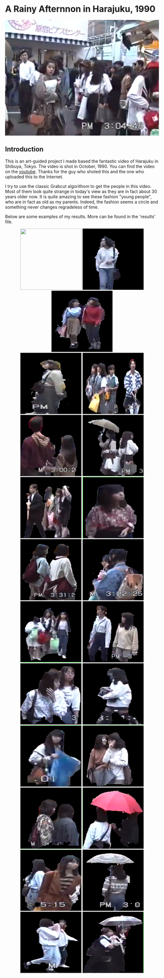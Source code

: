 # A Rainy Afternnon in Harajuku, 1990


<div align=center>
<img src="https://github.com/actbee/A-Rainy-Afternoon-in-Harajuku-1990.-/raw/master/pics/21.png"/>
</div>

## Introduction

This is an art-guided project I made based the fantastic video of Harajuku in Shibuya, Tokyo. The video is shot in October, 1990.
You can find the video on the [youtube](https://www.youtube.com/watch?v=B5oAqmqdSas "Harajuku, 1990"). Thanks for the guy who shoted
this and the one who uploaded this to the Internet.

I try to use the classic Grabcut algorithom to get the people in this video. Most of them look quite strange in today's view as 
they are in fact about 30 years older now. It is quite amazing to see these fashion "young people", who are in fact as old as my parents.
Indeed, the fashion seems a circle and something never changes regradeless of time. 

Below are some examples of my results. More can be found in the 'results' file.

 <div align=center>
 <img width="200" height="200" src="https://github.com/actbee/A-Rainy-Afternoon-in-Harajuku-1990.-/raw/master/results/%24%25R%40LGKG~QAHGTMQ%25(YU9P4.png/>
 <img width="200" height="200" src="https://github.com/actbee/A-Rainy-Afternoon-in-Harajuku-1990.-/raw/master/results/%25M4FYZ64EHVS91PA96BK_JF.png"/>
 <img width="200" height="200" src="https://github.com/actbee/A-Rainy-Afternoon-in-Harajuku-1990.-/raw/master/results/%25%5B%7B9%5DP7(%40%5D)I6)DOV~E(8UR.png"/>
 <img width="200" height="200" src="https://github.com/actbee/A-Rainy-Afternoon-in-Harajuku-1990.-/raw/master/results/)L%5DU%7B8%60%25ZLK4~EO%24%60IP8ENH.png"/>
</div>
<div align=center>
 <img width="200" height="200" src="https://github.com/actbee/A-Rainy-Afternoon-in-Harajuku-1990.-/raw/master/results/)M%5B%25S)24)HO%5BM5190(_%25Q%609.png"/>
 <img width="200" height="200" src="https://github.com/actbee/A-Rainy-Afternoon-in-Harajuku-1990.-/raw/master/results/)Q%5BKME5NRJ750E9I3~TPW88.png"/>
 <img width="200" height="200" src="https://github.com/actbee/A-Rainy-Afternoon-in-Harajuku-1990.-/raw/master/results/)TG%40SI90Q%24Z0QQ36J%40R8YF4.png"/>
 <img width="200" height="200" src="https://github.com/actbee/A-Rainy-Afternoon-in-Harajuku-1990.-/raw/master/results/1IB40S)3%7DS%7DP8J%60W%60%5BO8E6C.png"/>
</div>
<div align=center>
 <img width="200" height="200" src="https://github.com/actbee/A-Rainy-Afternoon-in-Harajuku-1990.-/raw/master/results/28KAWT1EDO%7BJ)_QT9%247%24E%40O.png"/>
 <img width="200" height="200" src="https://github.com/actbee/A-Rainy-Afternoon-in-Harajuku-1990.-/raw/master/results/3AUJMABKK~D0%25L_%24ZUY(9UW.png"/>
 <img width="200" height="200" src="https://github.com/actbee/A-Rainy-Afternoon-in-Harajuku-1990.-/raw/master/results/6%7DJ%7BPQWM772WK%60FE90REI%7DW.png"/>
 <img width="200" height="200" src="https://github.com/actbee/A-Rainy-Afternoon-in-Harajuku-1990.-/raw/master/results/9~L34ICLOPG_BCP%7B2DX%40ZCU.png"/>
</div>
<div align=center>
 <img width="200" height="200" src="https://github.com/actbee/A-Rainy-Afternoon-in-Harajuku-1990.-/raw/master/results/%40U02HCB(OU2R%406%40LYWHE%7DU3.png"/>
 <img width="200" height="200" src="https://github.com/actbee/A-Rainy-Afternoon-in-Harajuku-1990.-/raw/master/results/~V583H%40T3B%7B)V%7DRN7AS5FM6.png"/>
 <img width="200" height="200" src="https://github.com/actbee/A-Rainy-Afternoon-in-Harajuku-1990.-/raw/master/results/%7BA%7DMBY%5D%7DY%60IV%40%7DP4N%25~K%6077.png"/>
 <img width="200" height="200" src="https://github.com/actbee/A-Rainy-Afternoon-in-Harajuku-1990.-/raw/master/results/%5D_B3UZ0~U78(E_41%40(6%7BY~4.png"/>
</div>
<div align=center>
 <img width="200" height="200" src="https://github.com/actbee/A-Rainy-Afternoon-in-Harajuku-1990.-/raw/master/results/%5DDRF%5DZO7(71D)~T)%252P93OO.png"/>
 <img width="200" height="200" src="https://github.com/actbee/A-Rainy-Afternoon-in-Harajuku-1990.-/raw/master/results/XO%7B53%5D%7DZ(50AWUTR9%7DU6)4I.png"/>
 <img width="200" height="200" src="https://github.com/actbee/A-Rainy-Afternoon-in-Harajuku-1990.-/raw/master/results/UI%5DF%7BU5_L(RW%60%7BEJH954VZT.png"/>
 <img width="200" height="200" src="https://github.com/actbee/A-Rainy-Afternoon-in-Harajuku-1990.-/raw/master/results/RK2R0_1DYI%60AL(VCP%24%5BL%24(M.png"/>
</div>
<div align=center>
 <img width="200" height="200" src="https://github.com/actbee/A-Rainy-Afternoon-in-Harajuku-1990.-/raw/master/results/PP%7DROK%5BES%5B%249YQ%24IDSZR%408S.png"/>
 <img width="200" height="200" src="https://github.com/actbee/A-Rainy-Afternoon-in-Harajuku-1990.-/raw/master/results/NV1%40ZK09Z)(V%7D9LU%5BG1Q8OT.png"/>
 <img width="200" height="200" src="https://github.com/actbee/A-Rainy-Afternoon-in-Harajuku-1990.-/raw/master/results/J95I(Q~%248Z7PB%5BU(IL4Y7(R.png"/>
 <img width="200" height="200" src="https://github.com/actbee/A-Rainy-Afternoon-in-Harajuku-1990.-/raw/master/results/G4D%247J(MN%5BH9%5D~QKAFZMQEO.png"/>
</div>